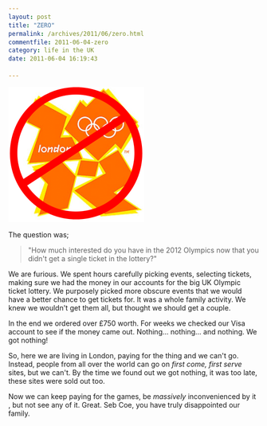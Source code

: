 ```yaml
---
layout: post
title: "ZERO"
permalink: /archives/2011/06/zero.html
commentfile: 2011-06-04-zero
category: life in the UK
date: 2011-06-04 16:19:43

---
```


<a href="/assets/images/no_olympics.png"><img alt="no_olympics.png" src="/assets/images/no_olympics-thumb.png" width="272" height="272" class="center" /></a>

The question was;

> "How much interested do you have in the 2012 Olympics now that you didn't get a single ticket in the lottery?"

We are furious. We spent hours carefully picking events, selecting tickets, making sure we had the money in our accounts for the big UK Olympic ticket lottery. We purposely picked more obscure events that we would have a better chance to get tickets for. It was a whole family activity. We knew we wouldn't get them all, but thought we should get a couple.

In the end we ordered over £750 worth. For weeks we checked our Visa account to see if the money came out. Nothing... nothing... and nothing. We got nothing!

So, here we are living in London, paying for the thing and we can't go. Instead, people from all over the world can go on *first come, first serve* sites, but we can't. By the time we found out we got nothing, it was too late, these sites were sold out too.

Now we can keep paying for the games, be *massively* inconvenienced by it , but not see any of it. Great. Seb Coe, you have truly disappointed our family.
